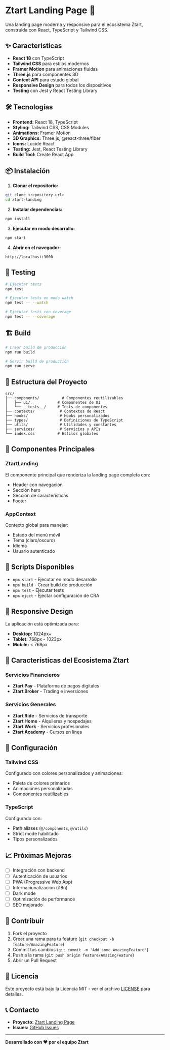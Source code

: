 # Ztart Landing Page 🚀

Una landing page moderna y responsive para el ecosistema Ztart, construida con React, TypeScript y Tailwind CSS.

## ✨ Características

- **React 18** con TypeScript
- **Tailwind CSS** para estilos modernos
- **Framer Motion** para animaciones fluidas
- **Three.js** para componentes 3D
- **Context API** para estado global
- **Responsive Design** para todos los dispositivos
- **Testing** con Jest y React Testing Library

## 🛠️ Tecnologías

- **Frontend:** React 18, TypeScript
- **Styling:** Tailwind CSS, CSS Modules
- **Animations:** Framer Motion
- **3D Graphics:** Three.js, @react-three/fiber
- **Icons:** Lucide React
- **Testing:** Jest, React Testing Library
- **Build Tool:** Create React App

## 📦 Instalación

1. **Clonar el repositorio:**
```bash
git clone <repository-url>
cd ztart-landing
```

2. **Instalar dependencias:**
```bash
npm install
```

3. **Ejecutar en modo desarrollo:**
```bash
npm start
```

4. **Abrir en el navegador:**
```
http://localhost:3000
```

## 🧪 Testing

```bash
# Ejecutar tests
npm test

# Ejecutar tests en modo watch
npm test -- --watch

# Ejecutar tests con coverage
npm test -- --coverage
```

## 🏗️ Build

```bash
# Crear build de producción
npm run build

# Servir build de producción
npm run serve
```

## 📁 Estructura del Proyecto

```
src/
├── components/          # Componentes reutilizables
│   ├── ui/            # Componentes de UI
│   └── __tests__/     # Tests de componentes
├── contexts/           # Contextos de React
├── hooks/              # Hooks personalizados
├── types/              # Definiciones de TypeScript
├── utils/              # Utilidades y constantes
├── services/           # Servicios y APIs
└── index.css          # Estilos globales
```

## 🎨 Componentes Principales

### ZtartLanding
El componente principal que renderiza la landing page completa con:
- Header con navegación
- Sección hero
- Sección de características
- Footer

### AppContext
Contexto global para manejar:
- Estado del menú móvil
- Tema (claro/oscuro)
- Idioma
- Usuario autenticado

## 🚀 Scripts Disponibles

- `npm start` - Ejecutar en modo desarrollo
- `npm build` - Crear build de producción
- `npm test` - Ejecutar tests
- `npm eject` - Ejectar configuración de CRA

## 📱 Responsive Design

La aplicación está optimizada para:
- **Desktop:** 1024px+
- **Tablet:** 768px - 1023px
- **Mobile:** < 768px

## 🎯 Características del Ecosistema Ztart

### Servicios Financieros
- **Ztart Pay** - Plataforma de pagos digitales
- **Ztart Broker** - Trading e inversiones

### Servicios Generales
- **Ztart Ride** - Servicios de transporte
- **Ztart Home** - Alquileres y hospedajes
- **Ztart Work** - Servicios profesionales
- **Ztart Academy** - Cursos en línea

## 🔧 Configuración

### Tailwind CSS
Configurado con colores personalizados y animaciones:
- Paleta de colores primarios
- Animaciones personalizadas
- Componentes reutilizables

### TypeScript
Configurado con:
- Path aliases (`@/components`, `@/utils`)
- Strict mode habilitado
- Tipos personalizados

## 📈 Próximas Mejoras

- [ ] Integración con backend
- [ ] Autenticación de usuarios
- [ ] PWA (Progressive Web App)
- [ ] Internacionalización (i18n)
- [ ] Dark mode
- [ ] Optimización de performance
- [ ] SEO mejorado

## 🤝 Contribuir

1. Fork el proyecto
2. Crear una rama para tu feature (`git checkout -b feature/AmazingFeature`)
3. Commit tus cambios (`git commit -m 'Add some AmazingFeature'`)
4. Push a la rama (`git push origin feature/AmazingFeature`)
5. Abrir un Pull Request

## 📄 Licencia

Este proyecto está bajo la Licencia MIT - ver el archivo [LICENSE](LICENSE) para detalles.

## 📞 Contacto

- **Proyecto:** [Ztart Landing Page](https://github.com/your-username/ztart-landing)
- **Issues:** [GitHub Issues](https://github.com/your-username/ztart-landing/issues)

---

**Desarrollado con ❤️ por el equipo Ztart**